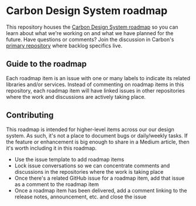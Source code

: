 # Carbon Design System roadmap

This repository houses the [Carbon Design System roadmap](https://github.com/carbon-design-system/roadmap/projects/1) so you can learn about what we're working on and what we have planned for the future. Have questions or comments? Join the discussion in Carbon's [primary repository](https://github.com/carbon-design-system/carbon/discussions) where backlog specifics live.

## Guide to the roadmap

Each roadmap item is an issue with one or many labels to indicate its related libraries and/or services. Instead of commenting on roadmap items in this repository, each roadmap item will have linked issues in other repositories where the work and discussions are actively taking place.

## Contributing

This roadmap is intended for higher-level items across our our design system. As such, it's not a place to document bugs or daily/weekly tasks. If the feature or enhancement is big enough to share in a Medium article, then it's worth including it in this roadmap.

* Use the issue template to add roadmap items
* Lock issue conversations so we can concentrate comments and discussions in the repositories where the work is taking place
* Once there's a related GitHub issue for a roadmap item, add that issue as a comment to the roadmap item
* Once a roadmap item has been delivered, add a comment linking to the release notes, announcement, etc. and close the issue
